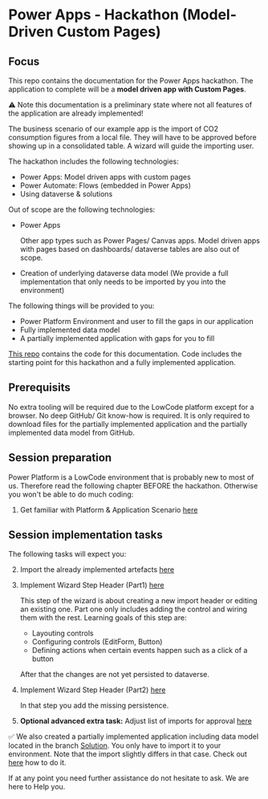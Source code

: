 # Power Apps - Hackathon (Model-Driven Custom Pages)

## Focus

This repo contains the documentation for the Power Apps hackathon. The application to complete will be a **model driven app with Custom Pages**.

:warning: Note this documentation is a preliminary state where not all features of the application are already implemented!

The business scenario of our example app is the import of CO2 consumption figures from a local file. They will have to be approved before showing up in a consolidated table. A wizard will guide the importing user.

The hackathon includes the following technologies:
* Power Apps: Model driven apps with custom pages
* Power Automate: Flows (embedded in Power Apps)
* Using dataverse & solutions

Out of scope are the following technologies:
* Power Apps

  Other app types such as Power Pages/ Canvas apps. Model driven apps with pages based on dashboards/ dataverse tables are also out of scope.
  
* Creation of underlying dataverse data model (We provide a full implementation that only needs to be imported by you into the environment)

The following things will be provided to you:

* Power Platform Environment and user to fill the gaps in our application
* Fully implemented data model
* A partially implemented application with gaps for you to fill

[This repo](https://github.com/DevOps-Gilde/Hackathon_PP_ModelDrivenApp_CstPages_Code) contains the code for this documentation. Code includes the starting point for this hackathon and a fully implemented application.

## Prerequisits

No extra tooling will be required due to the LowCode platform except for a browser. No deep GitHub/ Git know-how is required. It is only required to download files for the partially implemented application and the partially implemented data model from GitHub.

## Session preparation

Power Platform is a LowCode environment that is probably new to most of us. Therefore read the following chapter BEFORE the hackathon. Otherwise you won't be able to do much coding:

1. Get familiar with Platform & Application Scenario [here](/01_PrimerPPAppScenario.md)<br>

## Session implementation tasks

The following tasks will expect you:

2. Import the already implemented artefacts [here](/02_ImportImplementedArtefacts.md)<br>

3. Implement Wizard Step Header (Part1) [here](/03_ImplementWizardStep1Part1.md)

   This step of the wizard is about creating a new import header or editing an existing one. Part one only includes adding the control and wiring them with the rest. Learning goals of this step are:

   * Layouting controls
   * Configuring controls (EditForm, Button)
   * Defining actions when certain events happen such as a click of a button

   After that the changes are not yet persisted to dataverse.

4. Implement Wizard Step Header (Part2) [here](/04_ImplementWizardStep1Part2.md)
   
   In that step you add the missing persistence.

5. **Optional advanced extra task:** Adjust list of imports for approval [here](/05_AdjustApprovalList.md)

:white_check_mark: We also created a partially implemented application including data model located in the branch [Solution](https://github.com/DevOps-Gilde/Hackathon_PP_ModelDrivenApp_CstPages_Doc/tree/Solution). You only have to import it to your environment. Note that the import slightly differs in that case. Check out [here](/02_ImportImplementedArtefacts.md) how to do it.

If at any point you need further assistance do not hesitate to ask. We are here to Help you.
